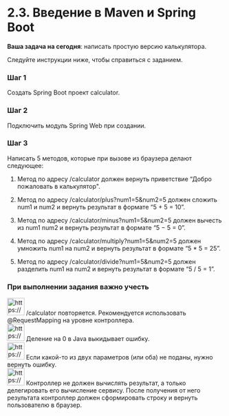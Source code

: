 # 2.3. Введение в Maven и Spring Boot
**Ваша задача на сегодня**: написать простую версию калькулятора. 

Следуйте инструкции ниже, чтобы справиться с заданием.

</aside>

### Шаг 1

Создать Spring Boot проект calculator.

### Шаг 2

Подключить модуль Spring Web при создании.

### Шаг 3

Написать 5 методов, которые при вызове из браузера делают следующее:

1. Метод по адресу /calculator должен вернуть приветствие “Добро пожаловать в калькулятор".

2. Метод по адресу /calculator/plus?num1=5&num2=5 должен сложить num1 и num2 и вернуть результат в формате “5 + 5 = 10”.

3. Метод по адресу /calculator/minus?num1=5&num2=5 должен вычесть из num1 num2 и вернуть результат в формате “5 − 5 = 0”.

4. Метод по адресу /calculator/multiply?num1=5&num2=5 должен умножить num1 на num2 и вернуть результат в формате “5 * 5 = 25”.

5. Метод по адресу /calculator/divide?num1=5&num2=5 должен разделить num1 на num2 и вернуть результат в формате “5 / 5 = 1”.

### При выполнении задания важно учесть

<aside>
<img src="https://s3-us-west-2.amazonaws.com/secure.notion-static.com/f37631ca-3d1e-4606-a1c6-56f17f3d1ee0/Снимок_экрана_2022-01-20_в_15.12.50.png" alt="https://s3-us-west-2.amazonaws.com/secure.notion-static.com/f37631ca-3d1e-4606-a1c6-56f17f3d1ee0/Снимок_экрана_2022-01-20_в_15.12.50.png" width="40px" /> /calculator повторяется. Рекомендуется использовать @RequestMapping на уровне контроллера.

</aside>

<aside>
<img src="https://s3-us-west-2.amazonaws.com/secure.notion-static.com/2b05e69c-55db-43e4-a861-8540b1561603/Снимок_экрана_2022-01-20_в_15.12.50.png" alt="https://s3-us-west-2.amazonaws.com/secure.notion-static.com/2b05e69c-55db-43e4-a861-8540b1561603/Снимок_экрана_2022-01-20_в_15.12.50.png" width="40px" /> Деление на 0 в Java выкидывает ошибку.

</aside>

<aside>
<img src="https://s3-us-west-2.amazonaws.com/secure.notion-static.com/7e88ef99-2227-46f2-ba2a-ad65a4726a71/Снимок_экрана_2022-01-20_в_15.12.50.png" alt="https://s3-us-west-2.amazonaws.com/secure.notion-static.com/7e88ef99-2227-46f2-ba2a-ad65a4726a71/Снимок_экрана_2022-01-20_в_15.12.50.png" width="40px" /> Если какой-то из двух параметров (или оба) не поданы, нужно вернуть ошибку.

</aside>

<aside>
<img src="https://s3-us-west-2.amazonaws.com/secure.notion-static.com/1dd53c13-af8f-43ef-8fb3-981e91591bf7/Снимок_экрана_2022-01-20_в_15.12.50.png" alt="https://s3-us-west-2.amazonaws.com/secure.notion-static.com/1dd53c13-af8f-43ef-8fb3-981e91591bf7/Снимок_экрана_2022-01-20_в_15.12.50.png" width="40px" /> Контроллер не должен вычислять результат, а только делегировать его вычисление сервису. После получения от него результата контроллер должен сформировать строку и вернуть пользователю в браузер.

</aside>
